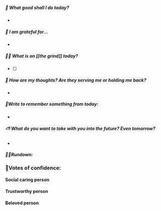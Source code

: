 ##### 💛 What good shall I do today?
- 
##### 💌 I am grateful for...
- 
##### 🤾‍♀️ What is on [[the grind]] today?
 - [ ]  
##### 💭 How are my thoughts? Are they serving me or holding me back?
- 
##### 🔖Write to remember something from today:
- 
##### ⛅ What do you want to take with you into the future? Even tomorrow? 
- 
##### 🏃‍♂️Rundown:


### 🤚Votes of confidence:

#### Social caring person

#### Trustworthy person

#### Beloved person
